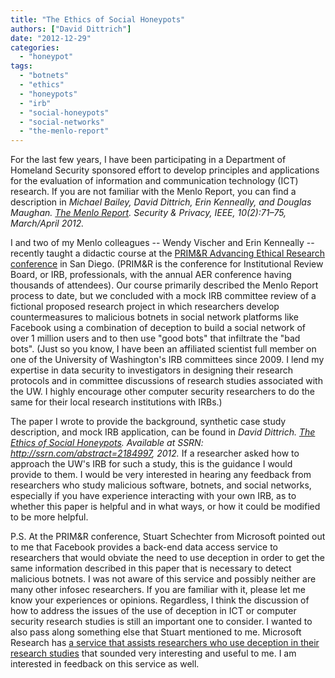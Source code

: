 ```yaml
---
title: "The Ethics of Social Honeypots"
authors: ["David Dittrich"]
date: "2012-12-29"
categories: 
  - "honeypot"
tags: 
  - "botnets"
  - "ethics"
  - "honeypots"
  - "irb"
  - "social-honeypots"
  - "social-networks"
  - "the-menlo-report"
---
```


For the last few years, I have been participating in a Department of Homeland Security sponsored effort to develop principles and applications for the evaluation of information and communication technology (ICT) research. If you are not familiar with the Menlo Report, you can find a description in _Michael Bailey, David Dittrich, Erin Kenneally, and Douglas Maughan. [The Menlo Report](http://staff.washington.edu/dittrich/papers/menlo_report/menlo_report.pdf). Security & Privacy, IEEE, 10(2):71–75, March/April 2012._  
  
I and two of my Menlo colleagues -- Wendy Vischer and Erin Kenneally -- recently taught a didactic course at the [PRIM&R Advancing Ethical Research conference](http://www.primr.org/aer12/) in San Diego. (PRIM&R is the conference for Institutional Review Board, or IRB, professionals, with the annual AER conference having thousands of attendees). Our course primarily described the Menlo Report process to date, but we concluded with a mock IRB committee review of a fictional proposed research project in which researchers develop countermeasures to malicious botnets in social network platforms like Facebook using a combination of deception to build a social network of over 1 million users and to then use "good bots" that infiltrate the "bad bots". (Just so you know, I have been an affiliated scientist full member on one of the University of Washington's IRB committees since 2009. I lend my expertise in data security to investigators in designing their research protocols and in committee discussions of research studies associated with the UW. I highly encourage other computer security researchers to do the same for their local research institutions with IRBs.)  
  
The paper I wrote to provide the background, synthetic case study description, and mock IRB application, can be found in _David Dittrich. [The Ethics of Social Honeypots](http://ssrn.com/abstract=2184997). Available at SSRN: http://ssrn.com/abstract=2184997, 2012._ If a researcher asked how to approach the UW's IRB for such a study, this is the guidance I would provide to them. I would be very interested in hearing any feedback from researchers who study malicious software, botnets, and social networks, especially if you have experience interacting with your own IRB, as to whether this paper is helpful and in what ways, or how it could be modified to be more helpful.  
  
P.S. At the PRIM&R conference, Stuart Schechter from Microsoft pointed out to me that Facebook provides a back-end data access service to researchers that would obviate the need to use deception in order to get the same information described in this paper that is necessary to detect malicious botnets. I was not aware of this service and possibly neither are many other infosec researchers. If you are familiar with it, please let me know your experiences or opinions. Regardless, I think the discussion of how to address the issues of the use of deception in ICT or computer security research studies is still an important one to consider. I wanted to also pass along something else that Stuart mentioned to me. Microsoft Research has [a service that assists researchers who use deception in their research studies](http://crcs.seas.harvard.edu/2012/09/19/monday-october-15-2012-stuart-schechter-microsoft-on-tba/) that sounded very interesting and useful to me. I am interested in feedback on this service as well.
